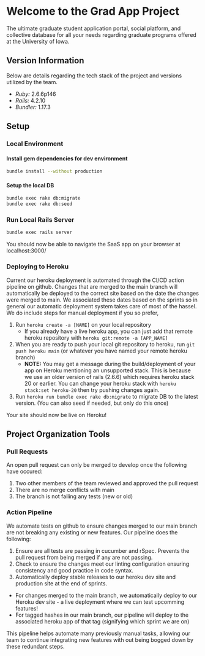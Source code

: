 # Welcome to the Grad App Project
The ultimate graduate student application portal, social platform, and collective database for all your needs regarding graduate programs offered at the University of Iowa.

## Version Information
Below are details regarding the tech stack of the project and versions utilized by the team.

- *Ruby:* 2.6.6p146
- *Rails:* 4.2.10
- *Bundler:* 1.17.3

## Setup

### Local Environment

#### Install gem dependencies for dev environment
```bash
bundle install --without production
```

#### Setup the local DB
```bash
bundle exec rake db:migrate
bundle exec rake db:seed
```

### Run Local Rails Server
```bash
bundle exec rails server
```

You should now be able to navigate the SaaS app on your browser at localhost:3000/

### Deploying to Heroku

Current our heroku deployment is automated through the CI/CD action pipeline on github. Changes that are merged to the main branch will automatically be deployed to the correct site based on the date the changes were merged to main. We associated these dates based on the sprints so in general our automatic deployment system takes care of most of the hassel. We do include steps for manual deployment if you so prefer,

1. Run `heroku create -a [NAME]` on your local repository
    - If you already have a live heroku app, you can just add that remote heroku repository with `heroku git:remote -a [APP_NAME]`
2. When you are ready to push your local git repository to heroku, run `git push heroku main` (or whatever you have named your remote heroku branch)
    - **NOTE:** You may get a message during the build/deployment of your app on Heroku mentioning an unsupported stack. This is because we use an older version of rails (2.6.6) which requires heroku stack 20 or earlier. You can change your heroku stack with `heroku stack:set heroku-20` then try pushing changes again.
3. Run `heroku run bundle exec rake db:migrate` to migrate DB to the latest version. (You can also seed if needed, but only do this once)

Your site should now be live on Heroku!

## Project Organization Tools

### Pull Requests
An open pull request can only be merged to develop once the following have occured:
1. Two other members of the team reviewed and approved the pull request
2. There are no merge conflicts with main
3. The branch is not failing any tests (new or old)

### Action Pipeline
We automate tests on github to ensure changes merged to our main branch are not breaking any existing or new features. Our pipeline does the following:

1. Ensure are all tests are passing in cucumber and rSpec. Prevents the pull request from being merged if any are not passing.
2. Check to ensure the changes meet our linting configuration ensuring consistency and good practice in code syntax.
3. Automatically deploy stable releases to our heroku dev site and production site at the end of sprints.
  - For changes merged to the main branch, we automatically deploy to our Heroku dev site - a live deployment where we can test upcomming features!
  - For tagged hashes in our main branch, our pipeline will deploy to the associated heroku app of that tag (signifying which sprint we are on)

This pipeline helps automate many previously manual tasks, allowing our team to continue integrating new features with out being bogged down by these redundant steps.
